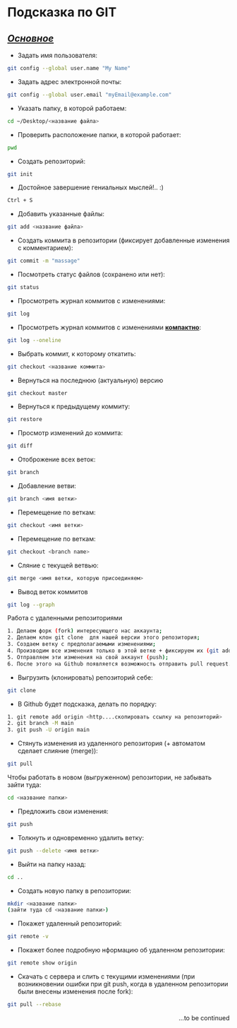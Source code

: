 # Подсказка по GIT
##  <u>*Основное*</u>
* Задать имя пользователя: 
```sh
git config --global user.name "My Name"
```
* Задать адрес электронной почты:
```sh
git config --global user.email "myEmail@example.com"
```
* Указать папку, в которой работаем:
```sh
cd ~/Desktop/<название файла> 
```
* Проверить расположение папки, в которой работает:
```sh
pwd 
```
* Создать репозиторий:
```sh
git init
```
* Достойное завершение гениальных мыслей!.. :)
```sh
Ctrl + S
```
* Добавить указанные файлы:
```sh
git add <название файла>
```
* Создать коммита в репозитории (фиксирует добавленные изменения с комментарием):
```sh
git commit -m "massage"
```
* Посмотреть статус файлов (сохранено или нет):
```sh
git status
```
* Просмотреть журнал коммитов с изменениями:
```sh
git log
```
* Просмотреть журнал коммитов с изменениями <u>**компактно**</u>:
```sh
git log --oneline 
```
* Выбрать коммит, к которому откатить:
```sh
git checkout <название коммита>
```
* Вернуться на последнюю (актуальную) версию
```sh
git checkout master
```
* Вернуться к предыдущему коммиту:
```sh
git restore
``` 
* Просмотр изменений до коммита:
```sh
git diff
```
* Отоброжение всех веток:
```sh
git branch
```
* Добавление ветви:
```sh
git branch <имя ветки>
```
* Перемещение по веткам:
```sh
git checkout <имя ветки>
```
* Перемещение по веткам:
```sh
git checkout <branch name>
```
* Сляние с текущей ветвью:
```sh
git merge <имя ветки, которую присоединяем> 
```
* Вывод веток коммитов
```sh
git log --graph
```
Работа с удаленными репозиториями
```sh
1. Делаем форк (fork) интересующего нас аккаунта;
2. Делаем клон git clone  для нашей версии этого репозитория;
3. Создаем ветку с предполагаемыми изменениями;
4. Производим все изменения только в этой ветке + фиксируем их (git add b git commit -m);
5. Отправляем эти изменения на свой аккаунт (push);
6. После этого на Github появляется возможность отправить pull request.
```
* Выгрузить (клонировать) репозиторий себе:
```sh
git clone 
```

* В Github будет подсказка, делать по порядку:
```sh
1. git remote add origin <http....скопировать ссылку на репозиторий>
2. git branch -M main
3. git push -U origin main
```
* Стянуть изменения из удаленного репозитория (+ автоматом сделает слияние (merge)):
```sh
git pull
```
Чтобы работать в новом (выгруженном) репозитории, не забывать зайти туда:
```sh
cd <название папки>
```
* Предложить свои изменения:
```sh
git push
```
* Толкнуть и одновременно удалить ветку:
```sh
git push --delete <имя ветки>
```
* Выйти на папку назад:
```sh
cd ..
```
* Создать новую папку в репозитории:
```sh
mkdir <название папки>
(зайти туда cd <название папки>)
```
* Покажет удаленный репозиторий:
```sh
git remote -v
```
* Покажет более подробную нформацию об удаленном репозитории:
```sh
git remote show origin
```
* Скачать с сервера и слить с текущими изменениями (при возникновении ошибки при  git push, когда в удаленном репозитории были внесены изменения после fork):
```sh
git pull --rebase
```

<div style="text-align: right"> ...to be continued </div>
